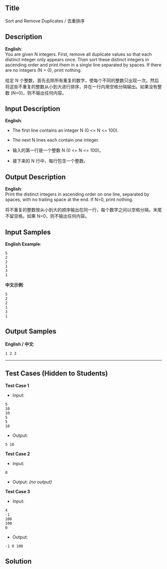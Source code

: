 ## Title
Sort and Remove Duplicates / 去重排序

## Description
**English**:  
You are given N integers. First, remove all duplicate values so that each distinct integer only appears once. Then sort these distinct integers in ascending order and print them in a single line separated by spaces. If there are no integers (N = 0), print nothing.
 
给定 N 个整数，首先去除所有重复的数字，使每个不同的整数只出现一次。然后将这些不重复的整数从小到大进行排序，并在一行内用空格分隔输出。如果没有整数 (N=0)，则不输出任何内容。

## Input Description
**English**:  
- The first line contains an integer N (0 <= N <= 100).  
- The next N lines each contain one integer.
 
- 输入的第一行是一个整数 N (0 <= N <= 100)。  
- 接下来的 N 行中，每行包含一个整数。

## Output Description
**English**:  
Print the distinct integers in ascending order on one line, separated by spaces, with no trailing space at the end. If N=0, print nothing.

将不重复的整数按从小到大的顺序输出在同一行，每个数字之间以空格分隔，末尾不留空格。如果 N=0，则不输出任何内容。

## Input Samples
**English Example**:  
```
5
2
2
1
3
1
```

**中文示例**:  
```
5
2
2
1
3
1
```

## Output Samples
**English / 中文**:  
```
1 2 3
```

---

## Test Cases (Hidden to Students)

**Test Case 1**  
- Input:
```
5
10
10
5
5
10
```
- Output:
```
5 10
```

**Test Case 2**  
- Input:
```
0
```
- Output:
*(no output)*

**Test Case 3**  
- Input:
```
4
-1
100
100
0
```
- Output:
```
-1 0 100
```

## Solution
